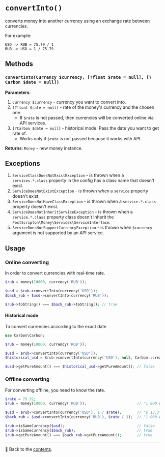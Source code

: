 # `convertInto()`

converts money into another currency using an exchange rate between currencies.

For example:
```text
USD -> RUB = 75.79 / 1
RUB -> USD = 1 / 75.79
```

## Methods

### `convertInto(Currency $currency, [?float $rate = null], [?Carbon $date = null])`
**Parameters**:
1. `Currency $currency` - currency you want to convert into.
2. `[?float $rate = null]` - rate of the money's currency and the chosen one.
   - If `$rate` is not passed, then currencies will be converted online via API services.
3. `[?Carbon $date = null]` - historical mode. Pass the date you want to get rate of.
   - Works only if `$rate` is not passed because it works with API.
    
**Returns**: `Money` - new money instance.

## Exceptions

1. `ServiceClassDoesNotExistException` - is thrown when a `services.*.class` property in the config has a class name that doesn't exist.
2. `ServiceDoesNotExistException` - is thrown when a `service` property doesn't exist.
3. `ServiceDoesNotHaveClassException` - is thrown when a `service.*.class` property doesn't exist.
4. `ServiceDoesNotInheritServiceException` - is thrown when a `service.*.class` property class doesn't inherit the `PostScripton\Money\Services\ServiceInterface`.
5. `ServiceDoesNotSupportCurrencyException` - is thrown when `$currency` argument is not supported by an API service.

## Usage

### Online converting

In order to convert currencies with real-time rate.

```php
$rub = money(10000, currency('RUB'));

$usd = $rub->convertInto(currency('USD'));
$back_rub = $usd->convertInto(currency('RUB'));

$rub->toString() === $back_rub->toString(); // true
```

#### Historical mode

To convert currencies according to the exact date.

```php
use Carbon\Carbon;

$rub = money(10000, currency('RUB'));

$usd = $rub->convertInto(currency('USD'));
$historical_usd = $rub->convertInto(currency('USD'), null, Carbon::createFromDate(2010, 4, 27)))

$usd->getPureAmount() === $historical_usd->getPureAmount(); // false
```

### Offline converting

For converting offline, you need to know the rate.

```php
$rate = 75.32;
$rub = money(10000, currency('RUB'));                       // "1 000 ₽"

$usd = $rub->convertInto(currency('USD'), 1 / $rate);       // "$ 13.3"
$back_rub = $usd->convertInto(currency('RUB'), $rate / 1);  // "1 000 ₽"

$rub->isSameCurrency($usd);                                 // false
$rub->isSameCurrency($back_rub);                            // true
$rub->getPureAmount() === $back_rub->getPureAmount();       // true
```

---

📌 Back to the [contents](/README.md#table-of-contents).